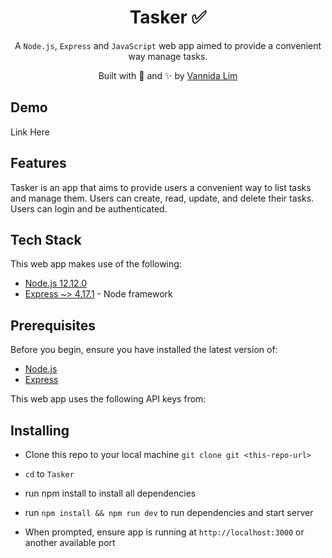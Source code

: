 <h1 align='center'><b>Tasker ✅</b></h1>  
<p align='center'>
A <code>Node.js</code>, <code>Express</code> and <code>JavaScript</code> web app aimed to provide
a convenient way manage tasks.
</p>

<p align="center">
Built with 💖 and ✨ by <a href='https://github.com/vannida-lim'>Vannida
Lim</a>
</p>

**Demo**
------------
Link Here

**Features**
------------

Tasker is an app that aims to provide users a convenient way to list tasks and manage them. Users can create, read, update, and delete their tasks. Users can login and be authenticated. 

**Tech Stack**
--------------

This web app makes use of the following:

-   [Node.js 12.12.0](https://nodejs.org/en/)
-   [Express ~> 4.17.1](https://expressjs.com/) - Node framework

**Prerequisites**
-----------------

Before you begin, ensure you have installed the latest version of:

-   [Node.js](https://nodejs.org/en/)
-   [Express](https://expressjs.com/)

This web app uses the following API keys from:



**Installing**
--------------
-   Clone this repo to your local machine `git clone git <this-repo-url>`

-   `cd` to `Tasker`

-   run npm install to install all dependencies

-   run `npm install && npm run dev` to run dependencies and start server

-   When prompted, ensure app is running at `http://localhost:3000` or another available port